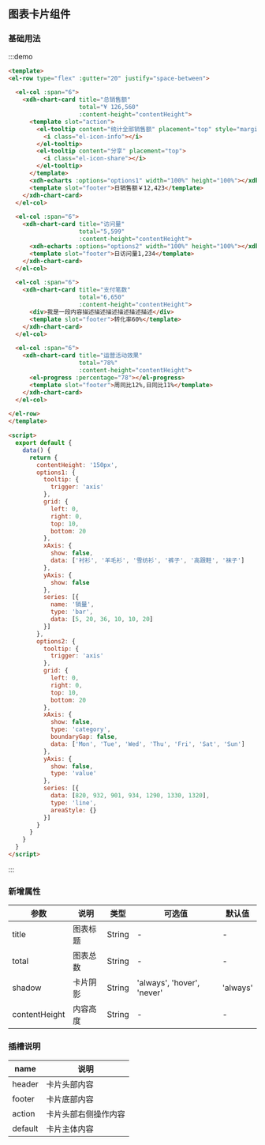 <script>
  export default {
    data() {
      return {
        contentHeight: '150px',
        options1: {
          tooltip: {
            trigger: 'axis'
          },
          grid: {
            left: 0,
            right: 0,
            top: 10,
            bottom: 20
          },
          xAxis: {
            show: false,
            data: ['衬衫', '羊毛衫', '雪纺衫', '裤子', '高跟鞋', '袜子']
          },
          yAxis: {
            show: false
          },
          series: [{
            name: '销量',
            type: 'bar',
            data: [5, 20, 36, 10, 10, 20]
          }]
        },
        options2: {
          tooltip: {
            trigger: 'axis'
          },
          grid: {
            left: 0,
            right: 0,
            top: 10,
            bottom: 20
          },
          xAxis: {
            show: false,
            type: 'category',
            boundaryGap: false,
            data: ['Mon', 'Tue', 'Wed', 'Thu', 'Fri', 'Sat', 'Sun']
          },
          yAxis: {
            show: false,
            type: 'value'
          },
          series: [{
            data: [820, 932, 901, 934, 1290, 1330, 1320],
            type: 'line',
            areaStyle: {}
          }]
        }
      }
    }
  }
</script>

<style scoped>
  .card-box {
    display: flex;
    justify-content: space-between;
  }
</style>

## 图表卡片组件
### 基础用法
:::demo
```html
<template>
<el-row type="flex" :gutter="20" justify="space-between">

  <el-col :span="6">
    <xdh-chart-card title="总销售额"
                    total="¥ 126,560"
                    :content-height="contentHeight">
      <template slot="action">
        <el-tooltip content="统计全部销售额" placement="top" style="margin:0 10px;">
          <i class="el-icon-info"></i>
        </el-tooltip>
        <el-tooltip content="分享" placement="top">
          <i class="el-icon-share"></i>
        </el-tooltip>
      </template>
      <xdh-echarts :options="options1" width="100%" height="100%"></xdh-echarts>
      <template slot="footer">日销售额￥12,423</template>
    </xdh-chart-card>
  </el-col>

  <el-col :span="6">
    <xdh-chart-card title="访问量"
                    total="5,599"
                    :content-height="contentHeight">
      <xdh-echarts :options="options2" width="100%" height="100%"></xdh-echarts>
      <template slot="footer">日访问量1,234</template>
    </xdh-chart-card>
  </el-col>

  <el-col :span="6">
    <xdh-chart-card title="支付笔数"
                    total="6,650"
                    :content-height="contentHeight">
      <div>我是一段内容描述描述描述描述描述描述</div>
      <template slot="footer">转化率60%</template>
    </xdh-chart-card>
  </el-col>

  <el-col :span="6">
    <xdh-chart-card title="运营活动效果"
                    total="78%"
                    :content-height="contentHeight">
      <el-progress :percentage="78"></el-progress>
      <template slot="footer">周同比12%,日同比11%</template>
    </xdh-chart-card>
  </el-col>

</el-row>
</template>

<script>
  export default {
    data() {
      return {
        contentHeight: '150px',
        options1: {
          tooltip: {
            trigger: 'axis'
          },
          grid: {
            left: 0,
            right: 0,
            top: 10,
            bottom: 20
          },
          xAxis: {
            show: false,
            data: ['衬衫', '羊毛衫', '雪纺衫', '裤子', '高跟鞋', '袜子']
          },
          yAxis: {
            show: false
          },
          series: [{
            name: '销量',
            type: 'bar',
            data: [5, 20, 36, 10, 10, 20]
          }]
        },
        options2: {
          tooltip: {
            trigger: 'axis'
          },
          grid: {
            left: 0,
            right: 0,
            top: 10,
            bottom: 20
          },
          xAxis: {
            show: false,
            type: 'category',
            boundaryGap: false,
            data: ['Mon', 'Tue', 'Wed', 'Thu', 'Fri', 'Sat', 'Sun']
          },
          yAxis: {
            show: false,
            type: 'value'
          },
          series: [{
            data: [820, 932, 901, 934, 1290, 1330, 1320],
            type: 'line',
            areaStyle: {}
          }]
        }
      }
    }
  }
</script>
```
:::

### 新增属性

| 参数 | 说明 | 类型 | 可选值 | 默认值 |
|----|----|----|----|----|
| title | 图表标题 | String | - | - |
| total | 图表总数 | String | - | - |
| shadow | 卡片阴影 | String | 'always', 'hover', 'never' | 'always' |
| contentHeight | 内容高度 | String | - | - |

### 插槽说明
| name | 说明                              |
| ------ | ---------------------------------------- |
| header | 卡片头部内容 |
| footer | 卡片底部内容 |
| action | 卡片头部右侧操作内容 |
| default | 卡片主体内容 |
